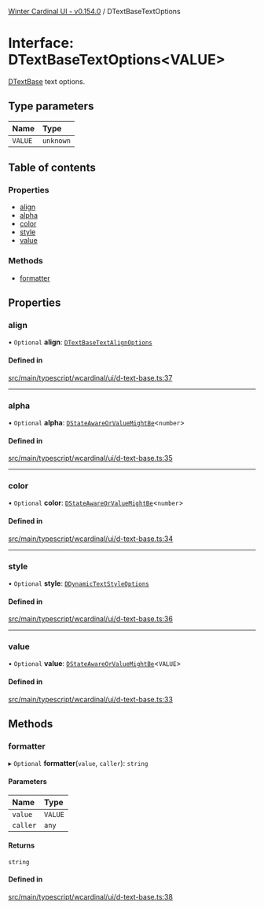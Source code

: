 [Winter Cardinal UI - v0.154.0](../index.md) / DTextBaseTextOptions

# Interface: DTextBaseTextOptions<VALUE\>

[DTextBase](../classes/DTextBase.md) text options.

## Type parameters

| Name | Type |
| :------ | :------ |
| `VALUE` | `unknown` |

## Table of contents

### Properties

- [align](DTextBaseTextOptions.md#align)
- [alpha](DTextBaseTextOptions.md#alpha)
- [color](DTextBaseTextOptions.md#color)
- [style](DTextBaseTextOptions.md#style)
- [value](DTextBaseTextOptions.md#value)

### Methods

- [formatter](DTextBaseTextOptions.md#formatter)

## Properties

### align

• `Optional` **align**: [`DTextBaseTextAlignOptions`](DTextBaseTextAlignOptions.md)

#### Defined in

[src/main/typescript/wcardinal/ui/d-text-base.ts:37](https://github.com/winter-cardinal/winter-cardinal-ui/blob/v0.154.0/src/main/typescript/wcardinal/ui/d-text-base.ts#L37)

___

### alpha

• `Optional` **alpha**: [`DStateAwareOrValueMightBe`](../index.md#dstateawareorvaluemightbe)<`number`\>

#### Defined in

[src/main/typescript/wcardinal/ui/d-text-base.ts:35](https://github.com/winter-cardinal/winter-cardinal-ui/blob/v0.154.0/src/main/typescript/wcardinal/ui/d-text-base.ts#L35)

___

### color

• `Optional` **color**: [`DStateAwareOrValueMightBe`](../index.md#dstateawareorvaluemightbe)<`number`\>

#### Defined in

[src/main/typescript/wcardinal/ui/d-text-base.ts:34](https://github.com/winter-cardinal/winter-cardinal-ui/blob/v0.154.0/src/main/typescript/wcardinal/ui/d-text-base.ts#L34)

___

### style

• `Optional` **style**: [`DDynamicTextStyleOptions`](DDynamicTextStyleOptions.md)

#### Defined in

[src/main/typescript/wcardinal/ui/d-text-base.ts:36](https://github.com/winter-cardinal/winter-cardinal-ui/blob/v0.154.0/src/main/typescript/wcardinal/ui/d-text-base.ts#L36)

___

### value

• `Optional` **value**: [`DStateAwareOrValueMightBe`](../index.md#dstateawareorvaluemightbe)<`VALUE`\>

#### Defined in

[src/main/typescript/wcardinal/ui/d-text-base.ts:33](https://github.com/winter-cardinal/winter-cardinal-ui/blob/v0.154.0/src/main/typescript/wcardinal/ui/d-text-base.ts#L33)

## Methods

### formatter

▸ `Optional` **formatter**(`value`, `caller`): `string`

#### Parameters

| Name | Type |
| :------ | :------ |
| `value` | `VALUE` |
| `caller` | `any` |

#### Returns

`string`

#### Defined in

[src/main/typescript/wcardinal/ui/d-text-base.ts:38](https://github.com/winter-cardinal/winter-cardinal-ui/blob/v0.154.0/src/main/typescript/wcardinal/ui/d-text-base.ts#L38)
